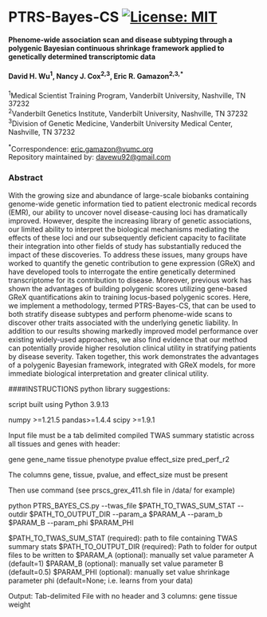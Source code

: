 # PTRS-Bayes-CS [![License: MIT](https://img.shields.io/badge/License-MIT-yellow.svg)](https://github.com/gamazonlab/PTRS-Bayes-CS/blob/main/LICENSE) 

#### Phenome-wide association scan and disease subtyping through a polygenic Bayesian continuous shrinkage framework applied to genetically determined transcriptomic data  
#### David H. Wu<sup>1</sup>, Nancy J. Cox<sup>2,3</sup>, Eric R. Gamazon<sup>2,3,*</sup>

<sup>1</sup>Medical Scientist Training Program, Vanderbilt University, Nashville, TN 37232  
<sup>2</sup>Vanderbilt Genetics Institute, Vanderbilt University, Nashville, TN 37232  
<sup>3</sup>Division of Genetic Medicine, Vanderbilt University Medical Center, Nashville, TN 37232  

<sup>*</sup>Correspondence:  eric.gamazon@vumc.org   
Repository maintained by:  davewu92@gmail.com  

### Abstract

With the growing size and abundance of large-scale biobanks containing genome-wide genetic information tied to patient electronic medical records (EMR), our ability to uncover novel disease-causing loci has dramatically improved. However, despite the increasing library of genetic associations, our limited ability to interpret the biological mechanisms mediating the effects of these loci and our subsequently deficient capacity to facilitate their integration into other fields of study has substantially reduced the impact of these discoveries.  To address these issues, many groups have worked to quantify the genetic contribution to gene expression (GReX) and have developed tools to interrogate the entire genetically determined transcriptome for its contribution to disease. Moreover, previous work has shown the advantages of building polygenic scores utilizing gene-based GReX quantifications akin to training locus-based polygenic scores. Here, we implement a methodology, termed PTRS-Bayes-CS, that can be used to both stratify disease subtypes and perform phenome-wide scans to discover other traits associated with the underlying genetic liability. In addition to our results showing markedly improved model performance over existing widely-used approaches, we also find evidence that our method can potentially provide higher resolution clinical utility in stratifying patients by disease severity. Taken together, this work demonstrates the advantages of a polygenic Bayesian framework, integrated with GReX models, for more immediate biological interpretation and greater clinical utility.

####INSTRUCTIONS
python library suggestions:

script built using Python 3.9.13

numpy >=1.21.5
pandas>=1.4.4
scipy >=1.9.1

Input file must be a  tab delimited compiled TWAS summary statistic across all tissues and genes with header:

gene    gene_name       tissue  phenotype       pvalue	effect_size     pred_perf_r2


The columns gene, tissue, pvalue, and effect_size must be present

Then use command (see prscs_grex_411.sh file in /data/ for example)

python PTRS_BAYES_CS.py --twas_file $PATH_TO_TWAS_SUM_STAT --outdir $PATH_TO_OUTPUT_DIR --param_a $PARAM_A  --param_b $PARAM_B --param_phi $PARAM_PHI

$PATH_TO_TWAS_SUM_STAT (required): path to file containing TWAS summary stats
$PATH_TO_OUTPUT_DIR (required): Path to folder for output files to be written to
$PARAM_A (optional): manually set value parameter A (default=1)
$PARAM_B (optional): manually set value parameter B (default=0.5)
$PARAM_PHI (optional): manually set value shrinkage parameter phi (default=None; i.e. learns from your data)


Output:
Tab-delimited File with no header and 3 columns: 
gene  tissue  weight
